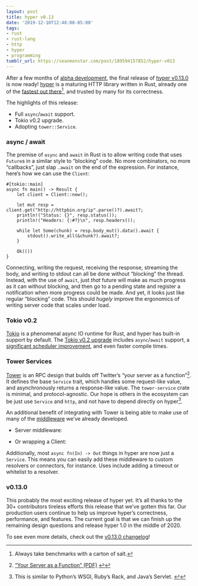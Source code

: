 ```yaml
---
layout: post
title: hyper v0.13
date: '2019-12-10T12:48:08-05:00'
tags:
- rust
- rust-lang
- http
- hyper
- programming
tumblr_url: https://seanmonstar.com/post/189594157852/hyper-v013
---
```

After a few months of [alpha development](https://seanmonstar.com/blog/hyper-alpha-supports-asyncawait/), the final release of [hyper v0.13.0](https://github.com/hyperium/hyper/releases/tag/v0.13.0) is now ready! [hyper](https://hyper.rs) is a maturing HTTP library written in Rust, already one of the [fastest out there](https://www.techempower.com/benchmarks/#section=data-r18&hw=ph&test=plaintext)[^1], and trusted by many for its correctness.

The highlights of this release:

- Full `async`/`await` support.
- Tokio v0.2 upgrade.
- Adopting `tower::Service`.

### async / await

The premise of `async` and `await` in Rust is to allow writing code that uses `Future`s in a similar style to “blocking” code. No more combinators, no more “callbacks”, just slap `.await` on the end of the expression. For instance, here’s how we can use the `Client`:

    #[tokio::main]
    async fn main() -> Result {
        let client = Client::new();
    
        let mut resp = client.get("http://httpbin.org/ip".parse()?).await?;
        println!("Status: {}", resp.status());
        println!("Headers: {:#?}\n", resp.headers());
    
        while let Some(chunk) = resp.body_mut().data().await {
            stdout().write_all(&chunk?).await?;
        }
    
        Ok(())
    }

Connecting, writing the request, receiving the response, streaming the body, and writing to stdout can all be done without “blocking” the thread. Instead, with the use of `await`, just _that_ future will make as much progress as it can without blocking, and then go to a pending state and register a notification when more progress could be made. And yet, it looks just like regular “blocking” code. This should _hugely_ improve the ergonomics of writing server code that scales under load.

### Tokio v0.2

[Tokio](https://tokio.rs) is a phenomenal async IO runtime for Rust, and hyper has built-in support by default. The [Tokio v0.2 upgrade](https://tokio.rs/blog/2019-11-tokio-0-2/) includes `async`/`await` support, a [significant scheduler improvement](https://tokio.rs/blog/2019-10-scheduler/), and even faster compile times.

### Tower Services

[Tower](https://github.com/tower-rs/tower) is an RPC design that builds off Twitter’s “your server as a function”[^2]. It defines the base `Service` trait, which handles some request-like value, and asynchronously returns a response-like value. The `tower-service` crate is minimal, and protocol-agnostic. Our hope is others in the ecosystem can be just use `Service` and `http`, and not have to depend directly on hyper[^3].

An additional benefit of integrating with Tower is being able to make use of many of the [middleware](https://github.com/tower-rs/tower) we’ve already developed.

- Server middleware:

- Or wrapping a Client:

Additionally, most `async fn(In) -> Out` things in hyper are now just a `Service`. This means you can easily add these middleware to custom resolvers or connectors, for instance. Uses include adding a timeout or whitelist to a resolver.

### v0.13.0

This probably the most exciting release of hyper yet. It’s all thanks to the 30+ contributors tireless efforts this release that we’ve gotten this far. Our production users continue to help us improve hyper’s correctness, performance, and features. The current goal is that we can finish up the remaining design questions and release hyper 1.0 in the middle of 2020.

To see even more details, check out the [v0.13.0 changelog](https://github.com/hyperium/hyper/releases/tag/v0.13.0)!



[^1]: Always take benchmarks with a carton of salt.

[^2]: [“Your Server as a Function” (PDF)](https://monkey.org/~marius/funsrv.pdf)&nbsp;[↩︎](#fnref:2)

[^3]: This is similar to Python’s WSGI, Ruby’s Rack, and Java’s Servlet.&nbsp;[↩︎](#fnref:3)

